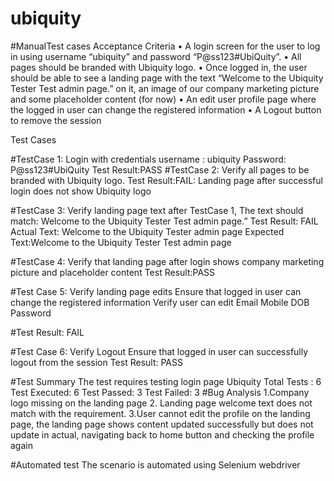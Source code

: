 # ubiquity

#ManualTest cases
Acceptance Criteria
• A login screen for the user to log in using username “ubiquity” and password “P@ss123#UbiQuity”.
• All pages should be branded with Ubiquity logo.
• Once logged in, the user should be able to see a landing page with the text “Welcome to the Ubiquity
Tester Test admin page.” on it, an image of our company marketing picture and some placeholder
content (for now)
• An edit user profile page where the logged in user can change the registered information
• A Logout button to remove the session

Test Cases

#TestCase 1: Login with credentials username : ubiquity Password: P@ss123#UbiQuity 
Test Result:PASS
#TestCase 2:  Verify all pages to be branded with Ubiquity logo.
Test Result:FAIL: Landing page after successful login does not show Ubiquity logo

#TestCase 3: Verify landing page text after TestCase 1,
             The text should match: Welcome to the Ubiquity
Tester Test admin page.”
Test Result: FAIL 
 Actual Text:  Welcome to the Ubiquity Tester admin page
 Expected Text:Welcome to the Ubiquity Tester Test admin page
 
 #TestCase 4: Verify that landing page after login shows company marketing picture and placeholder content
 Test Result:PASS
 
#Test Case 5: Verify landing page edits
 Ensure that logged in user can change the registered information
 Verify user can edit 
 Email
 Mobile
 DOB
 Password
 
 #Test Result: FAIL
 
 #Test Case 6: Verify Logout
 Ensure that logged in user can successfully logout from the session
 Test Result: PASS
 
 #Test Summary
 The test requires testing login page Ubiquity
 Total Tests : 6
 Test Executed: 6
 Test Passed: 3
 Test Failed: 3
 #Bug Analysis
 1.Company logo missing on the landing page
 2. Landing page welcome text does not match with the requirement.
 3.User cannot edit the profile on the landing page, the landing page shows content updated successfully but does not update in actual, navigating back to home button and checking the profile again
 
 #Automated test
 The scenario is automated using Selenium webdriver
 
 
 
 
 

